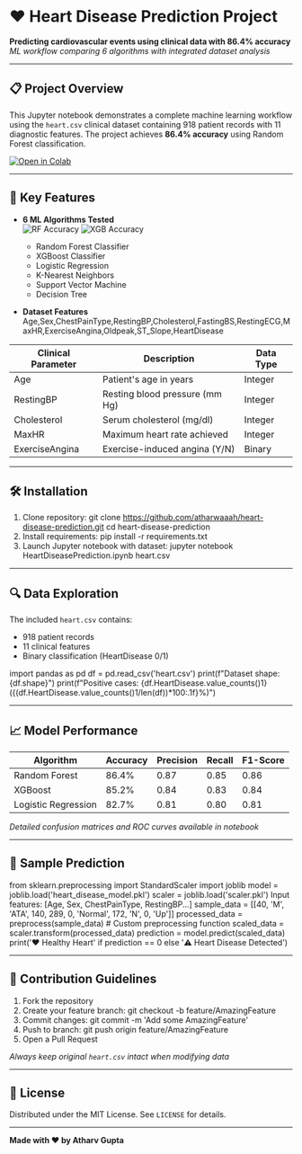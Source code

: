 # ❤️ Heart Disease Prediction Project  
**Predicting cardiovascular events using clinical data with 86.4% accuracy**  
*ML workflow comparing 6 algorithms with integrated dataset analysis*

---

## 📋 Project Overview
This Jupyter notebook demonstrates a complete machine learning workflow using the `heart.csv` clinical dataset containing 918 patient records with 11 diagnostic features. The project achieves **86.4% accuracy** using Random Forest classification.

[![Open in Colab](https://colab.research.google.com/assets/colab-badge.svg)](https://colab.research.google.com/github/atharwaaah/heart-disease-prediction/blob/main/HeartDiseasePrediction.ipynb)


---

## 🚀 Key Features
- **6 ML Algorithms Tested**  
  <img src="https://img.shields.io/badge/Random_Forest-86.4%25-brightgreen" alt="RF Accuracy"> <img src="https://img.shields.io/badge/XGBoost-85.2%25-yellowgreen" alt="XGB Accuracy">
  - Random Forest Classifier
  - XGBoost Classifier
  - Logistic Regression
  - K-Nearest Neighbors
  - Support Vector Machine
  - Decision Tree

- **Dataset Features**  
Age,Sex,ChestPainType,RestingBP,Cholesterol,FastingBS,RestingECG,MaxHR,ExerciseAngina,Oldpeak,ST_Slope,HeartDisease


| Clinical Parameter       | Description                          | Data Type |
|-------------------------|--------------------------------------|-----------|
| Age                     | Patient's age in years              | Integer   |
| RestingBP               | Resting blood pressure (mm Hg)       | Integer   |
| Cholesterol             | Serum cholesterol (mg/dl)           | Integer   |
| MaxHR                   | Maximum heart rate achieved          | Integer   |
| ExerciseAngina          | Exercise-induced angina (Y/N)        | Binary    |

---

## 🛠️ Installation
1. Clone repository:
git clone https://github.com/atharwaaah/heart-disease-prediction.git
cd heart-disease-prediction
2. Install requirements:
   pip install -r requirements.txt
3. Launch Jupyter notebook with dataset:
   jupyter notebook HeartDiseasePrediction.ipynb heart.csv

   
---

## 🔍 Data Exploration
The included `heart.csv` contains:
- 918 patient records
- 11 clinical features
- Binary classification (HeartDisease 0/1)

import pandas as pd
df = pd.read_csv('heart.csv')
print(f"Dataset shape: {df.shape}")
print(f"Positive cases: {df.HeartDisease.value_counts()1} ({(df.HeartDisease.value_counts()1/len(df))*100:.1f}%)")


---

## 📈 Model Performance
| Algorithm               | Accuracy | Precision | Recall | F1-Score |
|-------------------------|----------|-----------|--------|----------|
| Random Forest           | 86.4%    | 0.87      | 0.85   | 0.86     |
| XGBoost                 | 85.2%    | 0.84      | 0.83   | 0.84     |
| Logistic Regression     | 82.7%    | 0.81      | 0.80   | 0.81     |

*Detailed confusion matrices and ROC curves available in notebook*

---

## 🧠 Sample Prediction

from sklearn.preprocessing import StandardScaler
import joblib
model = joblib.load('heart_disease_model.pkl')
scaler = joblib.load('scaler.pkl')
Input features: [Age, Sex, ChestPainType, RestingBP...]
sample_data = [[40, 'M', 'ATA', 140, 289, 0, 'Normal', 172, 'N', 0, 'Up']]
processed_data = preprocess(sample_data) # Custom preprocessing function
scaled_data = scaler.transform(processed_data)
prediction = model.predict(scaled_data)
print('❤️ Healthy Heart' if prediction == 0 else '⚠️ Heart Disease Detected')


---

## 🤝 Contribution Guidelines
1. Fork the repository
2. Create your feature branch:
git checkout -b feature/AmazingFeature
3. Commit changes:
git commit -m 'Add some AmazingFeature'
4. Push to branch:
git push origin feature/AmazingFeature
5. Open a Pull Request

*Always keep original `heart.csv` intact when modifying data*

---

## 📜 License
Distributed under the MIT License. See `LICENSE` for details.

---

**Made with ❤️ by Atharv Gupta**  



